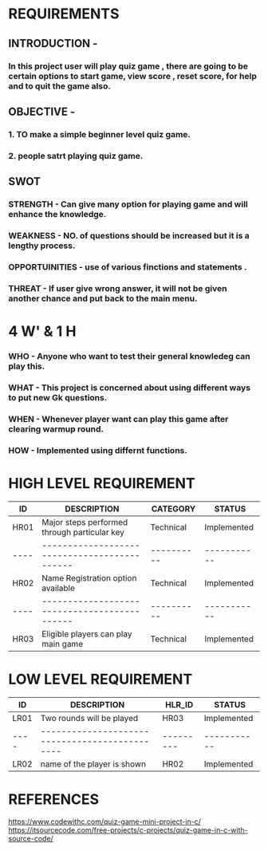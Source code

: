 # REQUIREMENTS


         
## INTRODUCTION -


### In this project user will play quiz game , there are going to be certain options to start game, view score , reset score, for help and to quit the game also.

         
## OBJECTIVE -


### 1. TO make a simple beginner level quiz game.
### 2. people satrt playing quiz game.

        

## SWOT 


### STRENGTH - Can give many option for playing game and will enhance the knowledge.

### WEAKNESS - NO. of questions should be increased but it is a lengthy process.

### OPPORTUINITIES - use of various finctions and statements .

### THREAT - If user give wrong answer, it will not be given another chance and put back to the main menu.


        
# 4 W' & 1 H 
        
### WHO - Anyone who want to test their general knowledeg can play this.
### WHAT - This project is concerned about using different ways to put new Gk questions.
### WHEN - Whenever player want can play this game after clearing warmup round.
### HOW - Implemented using differnt functions.





# HIGH LEVEL REQUIREMENT 

|  ID  | DESCRIPTION                                  | CATEGORY   |  STATUS     |
| ---- | -------------------------------------------- | ---------- | ----------- |
| HR01 | Major steps performed through particular key | Technical  | Implemented |
| ---- | -------------------------------------------- | ---------- | ----------- |
| HR02 | Name Registration option available           | Technical  | Implemented |
| ---- | -------------------------------------------- | ---------- | ----------- |
| HR03 | Eligible players can play main game          | Technical  | Implemented |


# LOW LEVEL REQUIREMENT 

| ID   | DESCRIPTION                                    | HLR_ID    | STATUS      |
| ---- | ---------------------------------------------  | --------- | ----------- |
| LR01 | Two rounds will be played                      | HR03      | Implemented |
| ---- | ---------------------------------------------- | --------- | ----------- |
| LR02 | name of the player is shown                    | HR02      | Implemented |


# REFERENCES

https://www.codewithc.com/quiz-game-mini-project-in-c/
https://itsourcecode.com/free-projects/c-projects/quiz-game-in-c-with-source-code/
